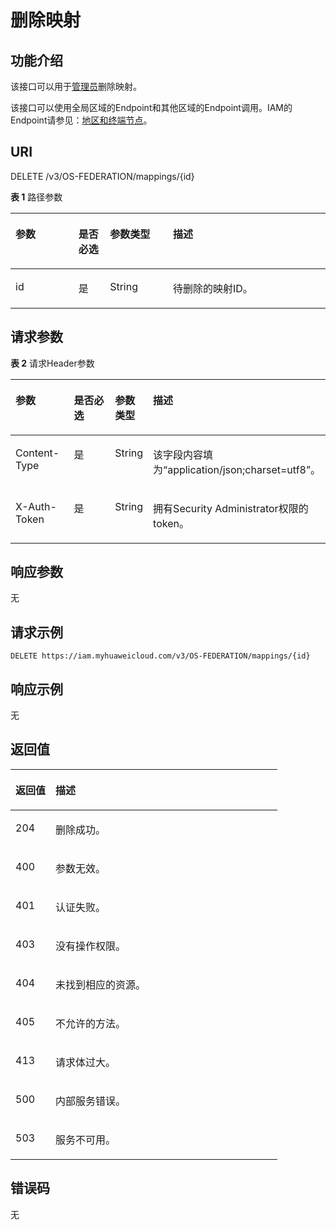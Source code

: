 # 删除映射<a name="iam_13_0306"></a>

## 功能介绍<a name="zh-cn_topic_0224276914_section42716625010"></a>

该接口可以用于[管理员](https://support.huaweicloud.com/usermanual-iam/iam_01_0001.html)删除映射。

该接口可以使用全局区域的Endpoint和其他区域的Endpoint调用。IAM的Endpoint请参见：[地区和终端节点](https://developer.huaweicloud.com/endpoint?IAM)。

## URI<a name="zh-cn_topic_0224276914_section5272116205016"></a>

DELETE /v3/OS-FEDERATION/mappings/\{id\}

**表 1**  路径参数

<a name="zh-cn_topic_0224276914_table12273146105016"></a>
<table><thead align="left"><tr id="zh-cn_topic_0224276914_row1127216675013"><th class="cellrowborder" valign="top" width="20%" id="mcps1.2.5.1.1"><p id="zh-cn_topic_0224276914_p18273206185010"><a name="zh-cn_topic_0224276914_p18273206185010"></a><a name="zh-cn_topic_0224276914_p18273206185010"></a>参数</p>
</th>
<th class="cellrowborder" valign="top" width="10%" id="mcps1.2.5.1.2"><p id="zh-cn_topic_0224276914_p182731969508"><a name="zh-cn_topic_0224276914_p182731969508"></a><a name="zh-cn_topic_0224276914_p182731969508"></a>是否必选</p>
</th>
<th class="cellrowborder" valign="top" width="20%" id="mcps1.2.5.1.3"><p id="zh-cn_topic_0224276914_p52738617502"><a name="zh-cn_topic_0224276914_p52738617502"></a><a name="zh-cn_topic_0224276914_p52738617502"></a>参数类型</p>
</th>
<th class="cellrowborder" valign="top" width="50%" id="mcps1.2.5.1.4"><p id="zh-cn_topic_0224276914_p18273116155010"><a name="zh-cn_topic_0224276914_p18273116155010"></a><a name="zh-cn_topic_0224276914_p18273116155010"></a>描述</p>
</th>
</tr>
</thead>
<tbody><tr id="zh-cn_topic_0224276914_row1427217655020"><td class="cellrowborder" valign="top" width="20%" headers="mcps1.2.5.1.1 "><p id="zh-cn_topic_0224276914_p827417675012"><a name="zh-cn_topic_0224276914_p827417675012"></a><a name="zh-cn_topic_0224276914_p827417675012"></a>id</p>
</td>
<td class="cellrowborder" valign="top" width="10%" headers="mcps1.2.5.1.2 "><p id="zh-cn_topic_0224276914_p18274963503"><a name="zh-cn_topic_0224276914_p18274963503"></a><a name="zh-cn_topic_0224276914_p18274963503"></a>是</p>
</td>
<td class="cellrowborder" valign="top" width="20%" headers="mcps1.2.5.1.3 "><p id="zh-cn_topic_0224276914_p12745635017"><a name="zh-cn_topic_0224276914_p12745635017"></a><a name="zh-cn_topic_0224276914_p12745635017"></a>String</p>
</td>
<td class="cellrowborder" valign="top" width="50%" headers="mcps1.2.5.1.4 "><p id="zh-cn_topic_0224276914_p927446125011"><a name="zh-cn_topic_0224276914_p927446125011"></a><a name="zh-cn_topic_0224276914_p927446125011"></a>待删除的映射ID。</p>
</td>
</tr>
</tbody>
</table>

## 请求参数<a name="zh-cn_topic_0224276914_section427410695011"></a>

**表 2**  请求Header参数

<a name="zh-cn_topic_0224276914_HeaderParameter"></a>
<table><thead align="left"><tr id="zh-cn_topic_0224276914_row1727512615508"><th class="cellrowborder" valign="top" width="20%" id="mcps1.2.5.1.1"><p id="zh-cn_topic_0224276914_p7275363505"><a name="zh-cn_topic_0224276914_p7275363505"></a><a name="zh-cn_topic_0224276914_p7275363505"></a>参数</p>
</th>
<th class="cellrowborder" valign="top" width="20%" id="mcps1.2.5.1.2"><p id="zh-cn_topic_0224276914_p122766618503"><a name="zh-cn_topic_0224276914_p122766618503"></a><a name="zh-cn_topic_0224276914_p122766618503"></a>是否必选</p>
</th>
<th class="cellrowborder" valign="top" width="10%" id="mcps1.2.5.1.3"><p id="zh-cn_topic_0224276914_p22769616505"><a name="zh-cn_topic_0224276914_p22769616505"></a><a name="zh-cn_topic_0224276914_p22769616505"></a>参数类型</p>
</th>
<th class="cellrowborder" valign="top" width="50%" id="mcps1.2.5.1.4"><p id="zh-cn_topic_0224276914_p227686145013"><a name="zh-cn_topic_0224276914_p227686145013"></a><a name="zh-cn_topic_0224276914_p227686145013"></a>描述</p>
</th>
</tr>
</thead>
<tbody><tr id="zh-cn_topic_0224276914_row627516125012"><td class="cellrowborder" valign="top" width="20%" headers="mcps1.2.5.1.1 "><p id="zh-cn_topic_0224276914_p92761360501"><a name="zh-cn_topic_0224276914_p92761360501"></a><a name="zh-cn_topic_0224276914_p92761360501"></a>Content-Type</p>
</td>
<td class="cellrowborder" valign="top" width="20%" headers="mcps1.2.5.1.2 "><p id="zh-cn_topic_0224276914_p132762685010"><a name="zh-cn_topic_0224276914_p132762685010"></a><a name="zh-cn_topic_0224276914_p132762685010"></a>是</p>
</td>
<td class="cellrowborder" valign="top" width="10%" headers="mcps1.2.5.1.3 "><p id="zh-cn_topic_0224276914_p42761616501"><a name="zh-cn_topic_0224276914_p42761616501"></a><a name="zh-cn_topic_0224276914_p42761616501"></a>String</p>
</td>
<td class="cellrowborder" valign="top" width="50%" headers="mcps1.2.5.1.4 "><p id="zh-cn_topic_0224276914_p14277261506"><a name="zh-cn_topic_0224276914_p14277261506"></a><a name="zh-cn_topic_0224276914_p14277261506"></a>该字段内容填为“application/json;charset=utf8”。</p>
</td>
</tr>
<tr id="zh-cn_topic_0224276914_row627518675017"><td class="cellrowborder" valign="top" width="20%" headers="mcps1.2.5.1.1 "><p id="zh-cn_topic_0224276914_p1627786185011"><a name="zh-cn_topic_0224276914_p1627786185011"></a><a name="zh-cn_topic_0224276914_p1627786185011"></a>X-Auth-Token</p>
</td>
<td class="cellrowborder" valign="top" width="20%" headers="mcps1.2.5.1.2 "><p id="zh-cn_topic_0224276914_p027913635015"><a name="zh-cn_topic_0224276914_p027913635015"></a><a name="zh-cn_topic_0224276914_p027913635015"></a>是</p>
</td>
<td class="cellrowborder" valign="top" width="10%" headers="mcps1.2.5.1.3 "><p id="zh-cn_topic_0224276914_p5279186165014"><a name="zh-cn_topic_0224276914_p5279186165014"></a><a name="zh-cn_topic_0224276914_p5279186165014"></a>String</p>
</td>
<td class="cellrowborder" valign="top" width="50%" headers="mcps1.2.5.1.4 "><p id="zh-cn_topic_0224276914_p8279269500"><a name="zh-cn_topic_0224276914_p8279269500"></a><a name="zh-cn_topic_0224276914_p8279269500"></a>拥有Security Administrator权限的token。</p>
</td>
</tr>
</tbody>
</table>

## 响应参数<a name="zh-cn_topic_0224276914_section12280166125013"></a>

无

## 请求示例<a name="zh-cn_topic_0224276914_section028076105010"></a>

```
DELETE https://iam.myhuaweicloud.com/v3/OS-FEDERATION/mappings/{id}
```

## 响应示例<a name="zh-cn_topic_0224276914_section1328016613505"></a>

无

## 返回值<a name="zh-cn_topic_0224276914_section102819615505"></a>

<a name="zh-cn_topic_0224276914_table4319"></a>
<table><thead align="left"><tr id="zh-cn_topic_0224276914_row18281136175015"><th class="cellrowborder" valign="top" width="15%" id="mcps1.1.3.1.1"><p id="zh-cn_topic_0224276914_p4282964507"><a name="zh-cn_topic_0224276914_p4282964507"></a><a name="zh-cn_topic_0224276914_p4282964507"></a>返回值</p>
</th>
<th class="cellrowborder" valign="top" width="85%" id="mcps1.1.3.1.2"><p id="zh-cn_topic_0224276914_p1128211620501"><a name="zh-cn_topic_0224276914_p1128211620501"></a><a name="zh-cn_topic_0224276914_p1128211620501"></a>描述</p>
</th>
</tr>
</thead>
<tbody><tr id="zh-cn_topic_0224276914_row16282568500"><td class="cellrowborder" valign="top" width="15%" headers="mcps1.1.3.1.1 "><p id="zh-cn_topic_0224276914_p162828619509"><a name="zh-cn_topic_0224276914_p162828619509"></a><a name="zh-cn_topic_0224276914_p162828619509"></a>204</p>
</td>
<td class="cellrowborder" valign="top" width="85%" headers="mcps1.1.3.1.2 "><p id="zh-cn_topic_0224276914_p142835625017"><a name="zh-cn_topic_0224276914_p142835625017"></a><a name="zh-cn_topic_0224276914_p142835625017"></a>删除成功。</p>
</td>
</tr>
<tr id="zh-cn_topic_0224276914_row172829685011"><td class="cellrowborder" valign="top" width="15%" headers="mcps1.1.3.1.1 "><p id="zh-cn_topic_0224276914_p102831167502"><a name="zh-cn_topic_0224276914_p102831167502"></a><a name="zh-cn_topic_0224276914_p102831167502"></a>400</p>
</td>
<td class="cellrowborder" valign="top" width="85%" headers="mcps1.1.3.1.2 "><p id="zh-cn_topic_0224276914_p162832625012"><a name="zh-cn_topic_0224276914_p162832625012"></a><a name="zh-cn_topic_0224276914_p162832625012"></a>参数无效。</p>
</td>
</tr>
<tr id="zh-cn_topic_0224276914_row162821766503"><td class="cellrowborder" valign="top" width="15%" headers="mcps1.1.3.1.1 "><p id="zh-cn_topic_0224276914_p152831761502"><a name="zh-cn_topic_0224276914_p152831761502"></a><a name="zh-cn_topic_0224276914_p152831761502"></a>401</p>
</td>
<td class="cellrowborder" valign="top" width="85%" headers="mcps1.1.3.1.2 "><p id="zh-cn_topic_0224276914_p172841061508"><a name="zh-cn_topic_0224276914_p172841061508"></a><a name="zh-cn_topic_0224276914_p172841061508"></a>认证失败。</p>
</td>
</tr>
<tr id="zh-cn_topic_0224276914_row228214675019"><td class="cellrowborder" valign="top" width="15%" headers="mcps1.1.3.1.1 "><p id="zh-cn_topic_0224276914_p142841615509"><a name="zh-cn_topic_0224276914_p142841615509"></a><a name="zh-cn_topic_0224276914_p142841615509"></a>403</p>
</td>
<td class="cellrowborder" valign="top" width="85%" headers="mcps1.1.3.1.2 "><p id="zh-cn_topic_0224276914_p13284116115017"><a name="zh-cn_topic_0224276914_p13284116115017"></a><a name="zh-cn_topic_0224276914_p13284116115017"></a>没有操作权限。</p>
</td>
</tr>
<tr id="zh-cn_topic_0224276914_row1028286115015"><td class="cellrowborder" valign="top" width="15%" headers="mcps1.1.3.1.1 "><p id="zh-cn_topic_0224276914_p1428556155017"><a name="zh-cn_topic_0224276914_p1428556155017"></a><a name="zh-cn_topic_0224276914_p1428556155017"></a>404</p>
</td>
<td class="cellrowborder" valign="top" width="85%" headers="mcps1.1.3.1.2 "><p id="zh-cn_topic_0224276914_p182851685019"><a name="zh-cn_topic_0224276914_p182851685019"></a><a name="zh-cn_topic_0224276914_p182851685019"></a>未找到相应的资源。</p>
</td>
</tr>
<tr id="zh-cn_topic_0224276914_row102829655019"><td class="cellrowborder" valign="top" width="15%" headers="mcps1.1.3.1.1 "><p id="zh-cn_topic_0224276914_p428626105014"><a name="zh-cn_topic_0224276914_p428626105014"></a><a name="zh-cn_topic_0224276914_p428626105014"></a>405</p>
</td>
<td class="cellrowborder" valign="top" width="85%" headers="mcps1.1.3.1.2 "><p id="zh-cn_topic_0224276914_p12865675016"><a name="zh-cn_topic_0224276914_p12865675016"></a><a name="zh-cn_topic_0224276914_p12865675016"></a>不允许的方法。</p>
</td>
</tr>
<tr id="zh-cn_topic_0224276914_row1328266195013"><td class="cellrowborder" valign="top" width="15%" headers="mcps1.1.3.1.1 "><p id="zh-cn_topic_0224276914_p1928617685011"><a name="zh-cn_topic_0224276914_p1928617685011"></a><a name="zh-cn_topic_0224276914_p1928617685011"></a>413</p>
</td>
<td class="cellrowborder" valign="top" width="85%" headers="mcps1.1.3.1.2 "><p id="zh-cn_topic_0224276914_p9287196105013"><a name="zh-cn_topic_0224276914_p9287196105013"></a><a name="zh-cn_topic_0224276914_p9287196105013"></a>请求体过大。</p>
</td>
</tr>
<tr id="zh-cn_topic_0224276914_row8282156195013"><td class="cellrowborder" valign="top" width="15%" headers="mcps1.1.3.1.1 "><p id="zh-cn_topic_0224276914_p52875615501"><a name="zh-cn_topic_0224276914_p52875615501"></a><a name="zh-cn_topic_0224276914_p52875615501"></a>500</p>
</td>
<td class="cellrowborder" valign="top" width="85%" headers="mcps1.1.3.1.2 "><p id="zh-cn_topic_0224276914_p7287266505"><a name="zh-cn_topic_0224276914_p7287266505"></a><a name="zh-cn_topic_0224276914_p7287266505"></a>内部服务错误。</p>
</td>
</tr>
<tr id="zh-cn_topic_0224276914_row1528216613504"><td class="cellrowborder" valign="top" width="15%" headers="mcps1.1.3.1.1 "><p id="zh-cn_topic_0224276914_p1428817615504"><a name="zh-cn_topic_0224276914_p1428817615504"></a><a name="zh-cn_topic_0224276914_p1428817615504"></a>503</p>
</td>
<td class="cellrowborder" valign="top" width="85%" headers="mcps1.1.3.1.2 "><p id="zh-cn_topic_0224276914_p20288196145014"><a name="zh-cn_topic_0224276914_p20288196145014"></a><a name="zh-cn_topic_0224276914_p20288196145014"></a>服务不可用。</p>
</td>
</tr>
</tbody>
</table>

## 错误码<a name="zh-cn_topic_0224276914_section192881635014"></a>

无

